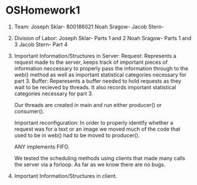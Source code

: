 # OSHomework1
1) Team:
  Joseph Sklar- 800186021 
  Noah Sragow-
  Jacob Stern-
2) Division of Labor:
  Joseph Sklar- Parts 1 and 2
  Noah Sragow- Parts 1 and 3
  Jacob Stern- Part 4
3) Important Information/Structures in Server:
    Request: Represents a request made to the server, keeps track of important pieces of
    information neccessary to properly pass the information through to the web() method as well
    as important statistical categories necessary for part 3.
    Buffer: Reperesents a buffer needed to hold requests as they wait to be recieved by threads. 
    It also records important statistical categories necessary for part 3.
    
    Our threads are created in main and run either producer() or consumer().
    
    Important reconfiguration: In order to properly identify whether a request was for a text or an image
    we moved much of the code that used to be in web() had to be moved to producer().
    
    ANY implements FIFO.
    
    We tested the scheduling methods using clients that made many calls the server via a forloop. 
    As far as we know there are no bugs.
  
 4) Important Information/Structures in client.
 
    
